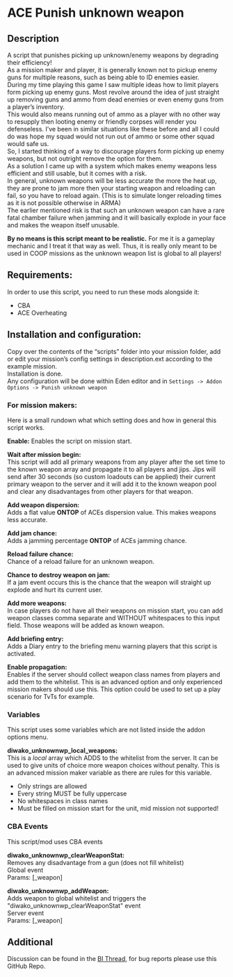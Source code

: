 # ACE Punish unknown weapon
## Description
A script that punishes picking up unknown/enemy weapons by degrading their efficiency!\
As a mission maker and player, it is generally known not to pickup enemy guns for multiple reasons, such as being able to ID enemies easier.\
During my time playing this game I saw multiple ideas how to limit players form picking up enemy guns. Most revolve around the idea of just straight up removing guns and ammo from dead enemies or even enemy guns from a player’s inventory.\
This would also means running out of ammo as a player with no other way to resupply then looting enemy or friendly corpses will render you defenseless. I’ve been in similar situations like these before and all I could do was hope my squad would not run out of ammo or some other squad would safe us.\
So, I started thinking of a way to discourage players form picking up enemy weapons, but not outright remove the option for them.\
As a solution I came up with a system which makes enemy weapons less efficient and still usable, but it comes with a risk.\
In general, unknown weapons will be less accurate the more the heat up, they are prone to jam more then your starting weapon and reloading can fail, so you have to reload again. (This is to simulate longer reloading times as it is not possible otherwise in ARMA)\
The earlier mentioned risk is that such an unknown weapon can have a rare fatal chamber failure when jamming and it will basically explode in your face and makes the weapon itself unusable.

__By no means is this script meant to be realistic.__ For me it is a gameplay mechanic and I treat it that way as well. Thus, it is really only meant to be used in COOP missions as the unknown weapon list is global to all players!

## Requirements:
In order to use this script, you need to run these mods alongside it:
* CBA
* ACE Overheating

## Installation and configuration:
Copy over the contents of the “scripts” folder into your mission folder, add or edit your mission’s config settings in description.ext according to the example mission.\
Installation is done.\
Any configuration will be done within Eden editor and in `Settings -> Addon Options -> Punish unknown weapon`

### For mission makers:
Here is a small rundown what which setting does and how in general this script works.

__Enable:__
Enables the script on mission start.

__Wait after mission begin:__\
This script will add all primary weapons from any player after the set time to the known weapon array and propagate it to all players and jips. Jips will send after 30 seconds (so custom loadouts can be applied) their current primary weapon to the server and it will add it to the known weapon pool and clear any disadvantages from other players for that weapon.

__Add weapon dispersion:__\
Adds a flat value **ONTOP** of ACEs dispersion value. This makes weapons less accurate.

__Add jam chance:__\
Adds a jamming percentage **ONTOP** of ACEs jamming chance.

__Reload failure chance:__\
Chance of a reload failure for an unknown weapon.

__Chance to destroy weapon on jam:__\
If a jam event occurs this is the chance that the weapon will straight up explode and hurt its current user.

__Add more weapons:__ \
In case players do not have all their weapons on mission start, you can add weapon classes comma separate and WITHOUT whitespaces to this input field. Those weapons will be added as known weapon.

__Add briefing entry:__\
Adds a Diary entry to the briefing menu warning players that this script is activated.

__Enable propagation:__\
Enables if the server should collect weapon class names from players and add them to the whitelist. This is an advanced option and only experienced mission makers should use this. This option could be used to set up a play scenario for TvTs for example.

### Variables
This script uses some variables which are not listed inside the addon options menu.

__diwako_unknownwp_local_weapons:__\
This is a _local_ array which ADDS to the whitelist from the server. It can be used to give units of choice more weapon choices without penalty. This is an advanced mission maker variable as there are rules for this variable.
* Only strings are allowed
* Every string MUST be fully uppercase
* No whitespaces in class names
* Must be filled on mission start for the unit, mid mission not supported!

### CBA Events
This script/mod uses CBA events

__diwako_unknownwp_clearWeaponStat:__\
Removes any disadvantage from a gun (does not fill whitelist)\
Global event\
Params: [_weapon]

__diwako_unknownwp_addWeapon:__\
Adds weapon to global whitelist and triggers the "diwako_unknownwp_clearWeaponStat" event\
Server event\
Params: [_weapon]

## Additional
Discussion can be found in the [BI Thread](https://forums.bohemia.net/forums/topic/217470-release-ace-punish-unknownenemy-weapon-script/), for bug reports please use this GitHub Repo.